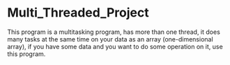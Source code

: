 # Multi_Threaded_Project
This program is a multitasking program, has more than one thread, it does many tasks at the same time on your data as an array (one-dimensional array), if you have some data and you want to do some operation on it, use this program.
